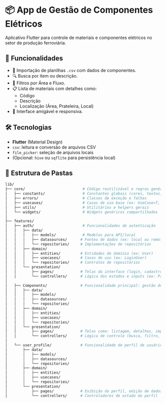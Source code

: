 # 📦 App de Gestão de Componentes Elétricos

Aplicativo Flutter para controle de materiais e componentes elétricos no setor de produção ferroviária.

## 🧩 Funcionalidades

- 📁 Importação de planilhas `.csv` com dados de componentes.
- 🔍 Busca por item ou descrição.
- 🎯 Filtros por Área e Fluxo.
- 📋 Lista de materiais com detalhes como:
  - Código
  - Descrição
  - Localização (Área, Prateleira, Local)
- 📱 Interface amigável e responsiva.

## 🛠 Tecnologias

- **Flutter** (Material Design)
- `csv`: leitura e conversão de arquivos CSV
- `file_picker`: seleção de arquivos locais
- (Opcional: `hive` ou `sqflite` para persistência local)

## 📂 Estrutura de Pastas

```bash
lib/
├── core/                          # Código reutilizável e regras genéricas
│   ├── constants/                 # Constantes globais (cores, textos, etc.)
│   ├── errors/                    # Classes de exceção e falhas
│   ├── usecases/                  # Casos de uso base (ex: UseCase<T, Params>)
│   ├── utils/                     # Utilitários e helpers gerais
│   └── widgets/                   # Widgets genéricos compartilhados
│
├── features/
│   ├── auth/                      # Funcionalidades de autenticação
│   │   ├── data/
│   │   │   ├── models/            # Modelos para API/local
│   │   │   ├── datasources/      # Fontes de dados (ex: local ou remoto)
│   │   │   └── repositories/     # Implementações de repositórios
│   │   ├── domain/
│   │   │   ├── entities/         # Entidades de domínio (ex: User)
│   │   │   ├── usecases/         # Casos de uso (ex: LoginUser)
│   │   │   └── repositories/     # Contratos de repositórios
│   │   └── presentation/
│   │       ├── pages/            # Telas da interface (login, cadastro, etc.)
│   │       └── controllers/      # Lógica dos estados e inputs (ex: Provider, Cubit)
│
│   ├── Components/               # Funcionalidade principal: gestão de componentes elétricos
│   │   ├── data/
│   │   │   ├── models/           
│   │   │   ├── datasources/      
│   │   │   └── repositories/     
│   │   ├── domain/
│   │   │   ├── entities/         
│   │   │   ├── usecases/         
│   │   │   └── repositories/     
│   │   └── presentation/
│   │       ├── pages/            # Telas como: listagem, detalhes, importação
│   │       └── controllers/      # Lógica de controle (busca, filtro, etc.)
│
│   └── user_profile/             # Funcionalidade de perfil de usuário
│       ├── data/
│       │   ├── models/           
│       │   ├── datasources/      
│       │   └── repositories/     
│       ├── domain/
│       │   ├── entities/         
│       │   ├── usecases/         
│       │   └── repositories/     
│       └── presentation/
│           ├── pages/            # Exibição do perfil, edição de dados
│           └── controllers/      # Controladores de estado do perfil

